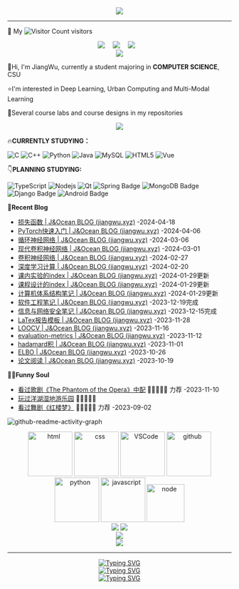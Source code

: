 <div align="center"> <img src="https://readme-typing-svg.demolab.com?font=Fira+Code&pause=1000&color=FFD700&width=435&lines=%E4%BD%A0%E5%A5%BD%EF%BC%8C%E6%AC%A2%E8%BF%8E%E6%9D%A5%E5%88%B0J%26Ocean%E7%9A%84%E4%B8%BB%E9%A1%B5;Hello%2CWelcome+to+J%26Ocean's+HOMEPAGE" /> </div>

---

:wave: My   ![Visitor Count](https://profile-counter.glitch.me/JIANG-Wu-19/count.svg)  visitors

<div align="center">
  <a href="https://jiang-wu-19.github.io/"><img src="https://img.shields.io/badge/website-%E4%B8%AA%E4%BA%BA%E7%BD%91%E7%AB%99-blue"></a>&emsp;
  <a href="https://space.bilibili.com/433413805"><img src="https://img.shields.io/badge/bilibili-B%E7%AB%99-ff69b4"></a>&emsp;
  <a href="https://gitee.com/wu-jiang-nineteen"><img src="https://img.shields.io/badge/Gitee-%E7%A0%81%E4%BA%91-c32136"></a>&emsp;
</div>
<div align="center"><img src="https://stats.justsong.cn/api/bilibili/?id=433413805&theme=radical#&lang=zh-CN"></div>

:wave:Hi, I'm JiangWu, currently a student majoring in **COMPUTER SCIENCE**, CSU

:star:I'm interested in Deep Learning, Urban Computing and Multi-Modal Learning

:raised_hands:Several course labs and course designs in my repositories

<div align="center"> <img  src="https://github-profile-trophy.vercel.app/?username=JIANG-Wu-19&theme=gruvbox&row=1&column=7&no-frame=true&no-bg=true" /> </div>



:fire:**CURRENTLY STUDYING：**

![C](https://img.shields.io/badge/c-%2300599C.svg?style=flat-square&logo=c&logoColor=white)
![C++](https://img.shields.io/badge/-C++-00599C?style=flat-square&logo=c)
![Python](https://img.shields.io/badge/-Python-pink?style=flat-square&logo=Python)
![Java](https://img.shields.io/badge/-java-yellow?style=flat-square&logo=java)
![MySQL](https://img.shields.io/badge/mysql-%2300f.svg?style=flat-square&logo=mysql&logoColor=white)
![HTML5](https://img.shields.io/badge/-HTML5-E34F26?style=flat-square&logo=html5&logoColor=white)
![Vue](https://img.shields.io/badge/Vue-red.svg?style=style=flat-square&logo=Vue&logoColor=white)



:point_down:**PLANNING STUDYING:**

![TypeScript](https://img.shields.io/badge/typescript-%23007ACC.svg?style=flat-square&logo=typescript&logoColor=white)
![Nodejs](https://img.shields.io/badge/-Nodejs-c0ebd?style=flat-square&logo=Node.js)
![Qt](https://img.shields.io/badge/Qt-%23217346.svg?style=style=flat-square&logo=Qt&logoColor=white)
![Spring Badge](https://img.shields.io/badge/Spring-6DB33F?logo=spring&logoColor=fff&style=flat)
![MongoDB Badge](https://img.shields.io/badge/MongoDB-47A248?logo=mongodb&logoColor=fff&style=flat)
![Django Badge](https://img.shields.io/badge/Django-092E20?logo=django&logoColor=fff&style=flat)
![Android Badge](https://img.shields.io/badge/Android-3DDC84?logo=android&logoColor=fff&style=flat)



📃**Recent Blog**

* [损失函数 | J&Ocean BLOG (jiangwu.xyz)](https://jiangwu.xyz/2024/04/18/损失函数/) -2024-04-18
* [PyTorch快速入门 | J&Ocean BLOG (jiangwu.xyz)](https://jiangwu.xyz/2024/04/05/PyTorch快速入门/) -2024-04-06
* [循环神经网络 | J&Ocean BLOG (jiangwu.xyz)](https://jiangwu.xyz/2024/03/06/循环神经网络/) -2024-03-06
* [现代卷积神经网络 | J&Ocean BLOG (jiangwu.xyz)](https://jiangwu.xyz/2024/03/01/现代卷积神经网络/) -2024-03-01
* [卷积神经网络 | J&Ocean BLOG (jiangwu.xyz)](https://jiangwu.xyz/2024/02/27/卷积神经网络/) -2024-02-27
* [深度学习计算 | J&Ocean BLOG (jiangwu.xyz)](https://jiangwu.xyz/2024/02/20/深度学习计算/) -2024-02-20
* [课内实验的index | J&Ocean BLOG (jiangwu.xyz)](https://jiangwu.xyz/2023/07/22/课内实验的index/) -2024-01-29更新
* [课程设计的index | J&Ocean BLOG (jiangwu.xyz)](https://jiangwu.xyz/2023/07/22/课程设计的index/) -2024-01-29更新
* [计算机体系结构笔记 | J&Ocean BLOG (jiangwu.xyz)](https://jiangwu.xyz/2023/09/27/计算机体系结构笔记/) -2024-01-29更新
* [软件工程笔记 | J&Ocean BLOG (jiangwu.xyz)](https://jiangwu.xyz/2023/09/27/软件工程笔记/) -2023-12-19完成
* [信息与网络安全笔记 | J&Ocean BLOG (jiangwu.xyz)](https://jiang-wu-19.github.io/2023/10/21/信息与网络安全笔记/) -2023-12-15完成
* [LaTex报告模板 | J&Ocean BLOG (jiangwu.xyz)](https://jiang-wu-19.github.io/2023/11/28/LaTex报告模板/) -2023-11-28
* [LOOCV | J&Ocean BLOG (jiangwu.xyz)](https://jiang-wu-19.github.io/2023/11/16/LOOCV/) -2023-11-16
* [evaluation-metrics | J&Ocean BLOG (jiangwu.xyz)](https://jiang-wu-19.github.io/2023/11/12/evaluation-metrics/) -2023-11-12
* [hadamard积 | J&Ocean BLOG (jiangwu.xyz)](https://jiang-wu-19.github.io/2023/11/01/hadamard积/) -2023-11-01
* [ELBO | J&Ocean BLOG (jiangwu.xyz)](https://jiang-wu-19.github.io/2023/10/26/ELBO/) -2023-10-26
* [论文阅读 | J&Ocean BLOG (jiangwu.xyz)](https://jiang-wu-19.github.io/2023/10/19/论文阅读/) -2023-10-19



🤾‍♂️**Funny Soul**

* [看过歌剧《The Phantom of the Opera》中配](https://www.bilibili.com/video/BV1yc411X76w/?spm_id_from=333.999.0.0&vd_source=cd3dee08a4773c8014a040c55e86390d) 🌟🌟🌟🌟🌟 力荐 -2023-11-10
* [玩过洋湖湿地游乐园](https://www.bilibili.com/video/BV1m84y197xW?vd_source=35bc9a43200c96835c347d9b8335f02f) 🌟🌟🌟🌟🌟 
* [看过舞剧《红楼梦》](https://mp.weixin.qq.com/s/sawuhzyRNyXW3040nYUTpw) 🌟🌟🌟🌟🌟 力荐 -2023-09-02

![github-readme-activity-graph](https://github-readme-activity-graph.vercel.app/graph?username=JIANG-Wu-19&custom_title=J%26amp;Ocean%27s%20Contribution%20Graph&theme=github-compact)



<div align="center">
  <img alt-"html5" src="https://media.giphy.com/media/XAxylRMCdpbEWUAvr8/giphy.gif" width="100" title="html">
  <img alt="css" src="https://media.giphy.com/media/fsEaZldNC8A1PJ3mwp/giphy.gif" width="100" title="css">
  <img alt="VSCode" src="https://i.giphy.com/media/IdyAQJVN2kVPNUrojM/200.webp" width="100" title="vscode">
  <img alt="github" src="https://i.giphy.com/media/KzJkzjggfGN5Py6nkT/200.webp" width="100" title="github">
  <img alt="python" src="https://i.giphy.com/media/LMt9638dO8dftAjtco/200.webp" width="100" title="python">
  <img alt="javascript" src="https://media3.giphy.com/media/ln7z2eWriiQAllfVcn/200w.webp" width="100" title="javascript">
  <img alt="node" src="https://media.giphy.com/media/kdFc8fubgS31b8DsVu/giphy.gif" width="85" title="node">
</div>


<div align="center"> <img src="https://github-readme-stats.vercel.app/api?username=JIANG-Wu-19&show_icons=true&theme=radical" />  <img src="https://github-readme-stats.vercel.app/api/top-langs/?username=anuraghazra&layout=compact&theme=tokyonight" /></div>

<div align="center"> <img src="https://quotes-github-readme.vercel.app/api?type=horizontal&theme=dark" /> </div>

<div align="center"><img align="center" src="https://github-readme-streak-stats.herokuapp.com/?user=JIANG-Wu-19&theme=dark&hide_border=true" /></div>

---

<div align="center">
<a href="https://git.io/typing-svg"><img src="https://readme-typing-svg.demolab.com?font=Fira+Code&pause=1000&center=true&width=435&lines=To+the+Future" alt="Typing SVG" /></a>
</div>

<div align="center">
<a href="https://git.io/typing-svg"><img src="https://readme-typing-svg.demolab.com?font=Fira+Code&pause=1000&color=4D49F7&center=true&width=435&lines=%3CKeep+Calm+And+Carry+On%3E;%3CKeep+COOL%3E" alt="Typing SVG" /></a>
</div>
<div align="center">
<a href="https://git.io/typing-svg"><img src="https://readme-typing-svg.demolab.com?font=Fira+Code&pause=1000&color=39FF14&center=true&vCenter=true&width=435&lines=Thank+you+for+visiting!" alt="Typing SVG" /></a>
</div>

